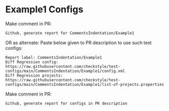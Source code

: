 # Example1 Configs
Make comment in PR:
```
Github, generate report for CommentsIndentation/Example1
```
OR as alternate:
Paste below given to PR description to use such test configs:
```
Report label: CommentsIndentation/Example1
Diff Regression config: https://raw.githubusercontent.com/checkstyle/test-configs/main/CommentsIndentation/Example1/config.xml
Diff Regression projects: https://raw.githubusercontent.com/checkstyle/test-configs/main/CommentsIndentation/Example1/list-of-projects.properties
```
Make comment in PR:
```
Github, generate report for configs in PR description
```
